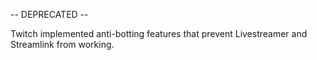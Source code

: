 -- DEPRECATED --

Twitch implemented anti-botting features that prevent Livestreamer and Streamlink from working.

